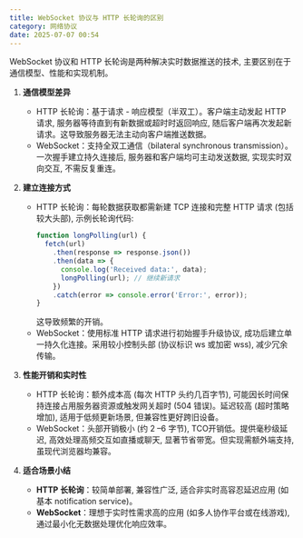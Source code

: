 ```yaml
---
title: WebSocket 协议与 HTTP 长轮询的区别
category: 网络协议
date: 2025-07-07 00:54
---
```

WebSocket 协议和 HTTP 长轮询是两种解决实时数据推送的技术, 主要区别在于通信模型、性能和实现机制。  

1. **通信模型差异**  
   - HTTP 长轮询：基于请求 - 响应模型（半双工）。客户端主动发起 HTTP 请求, 服务器等待直到有新数据或超时时返回响应, 随后客户端再次发起新请求。这导致服务器无法主动向客户端推送数据。  
   - WebSocket：支持全双工通信（bilateral synchronous transmission）。一次握手建立持久连接后, 服务器和客户端均可主动发送数据, 实现实时双向交互, 不需反复重连。  

2. **建立连接方式**  
   - HTTP 长轮询：每轮数据获取都需新建 TCP 连接和完整 HTTP 请求 (包括较大头部), 示例长轮询代码:  
     ```javascript
     function longPolling(url) {
       fetch(url)
         .then(response => response.json())
         .then(data => {
           console.log('Received data:', data);
           longPolling(url); // 继续新请求
         })
         .catch(error => console.error('Error:', error));
     }
     ```  
     这导致频繁的开销。  
   - WebSocket：使用标准 HTTP 请求进行初始握手升级协议, 成功后建立单一持久化连接。采用较小控制头部 (协议标识 ws 或加密 wss), 减少冗余传输。  

3. **性能开销和实时性**  
   - HTTP 长轮询：额外成本高 (每次 HTTP 头约几百字节), 可能因长时间保持连接占用服务器资源或触发网关超时 (504 错误)。延迟较高 (超时策略增加), 适用于低频更新场景, 但兼容性更好跨旧设备。  
   - WebSocket：头部开销极小 (约 2 –6 字节), TCO开销低。提供毫秒级延迟, 高效处理高频交互如直播或聊天, 显著节省带宽。但实现需额外端支持, 虽现代浏览器均兼容。  

4. **适合场景小结**  
   - **HTTP 长轮询**：较简单部署, 兼容性广泛, 适合非实时高容忍延迟应用 (如基本 notification service)。  
   - **WebSocket**：理想于实时性需求高的应用 (如多人协作平台或在线游戏), 通过最小化无数据处理优化响应效率。  
